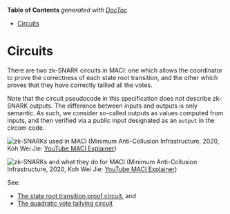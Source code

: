 <!-- START doctoc generated TOC please keep comment here to allow auto update -->
<!-- DON'T EDIT THIS SECTION, INSTEAD RE-RUN doctoc TO UPDATE -->

**Table of Contents** _generated with [DocToc](https://github.com/thlorenz/doctoc)_

- [Circuits](#circuits)

<!-- END doctoc generated TOC please keep comment here to allow auto update -->

# Circuits

There are two zk-SNARK circuits in MACI: one which allows the coordinator to prove the correctness of each state root transition, and the other which proves that they have correctly tallied all the votes.

Note that the circuit pseudocode in this specification does not describe zk-SNARK outputs. The difference between inputs and outputs is only semantic. As such, we consider so-called outputs as values computed from inputs, and then verified via a public input designated as an `output` in the circom code.

![zk-SNARKs used in MACI](https://imgur.com/jL5HgFO.jpg)
(Minimum Anti-Collusion Infrastructure, 2020, Koh Wei Jie: [YouTube MACI Explainer](https://www.youtube.com/watch?v=sKuNj_IQVYI))

![zk-SNARKs and what they do for MACI](https://imgur.com/q7PJg3o.jpg)
(Minimum Anti-Collusion Infrastructure, 2020, Koh Wei Jie: [YouTube MACI Explainer](https://www.youtube.com/watch?v=sKuNj_IQVYI))

See:

- [The state root transition proof circuit](https://github.com/privacy-scaling-explorations/maci/blob/master/specs/04_state_root_transition_circuit.md), and
- [The quadratic vote tallying circuit](https://github.com/privacy-scaling-explorations/maci/blob/master/specs/05_quadratic_vote_tallying_circuit.md)
